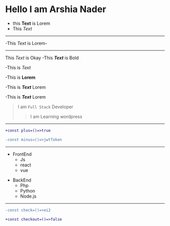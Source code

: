 # Hello I am Arshia Nader

- this **Text** is Lorem
- This _Text_
- ---
-This *Text* is Lorem-

___
This *Text* is Okay
-This ***Text*** is Bold

-This is *Text*

-This is **Lorem**

-This is ***Text*** Lorem

-This is ___Text___ Lorem


> I am `Full Stack` Developer
>> I am Learning wordpress
>
--------



```diff
+const plus=()=>true

-const minus=()=>jwtToken
```

----

<ul>
<li>FrontEnd
<ul>
  <li>Js</li>
  <li>react</li>
  <li>vue</li>
</ul>
</li>
  
</ul>

<ul>
  <li>BackEnd
  <ul>
    <li>Php</li>
    <li>Python</li>
    <li>Node.js</li>
  </ul>
  </li>
</ul>

-----

```diff
-const check=()=>ei2

+const checkout=()=>false
```

